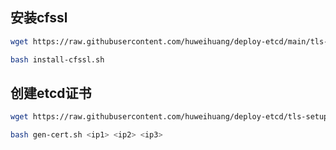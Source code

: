 ## 安装cfssl

```bash
wget https://raw.githubusercontent.com/huweihuang/deploy-etcd/main/tls-setup/cfssl/install-cfssl.sh

bash install-cfssl.sh
```

## 创建etcd证书

```bash
wget https://raw.githubusercontent.com/huweihuang/deploy-etcd/tls-setup/cfssl/gen-cert.sh.sh

bash gen-cert.sh <ip1> <ip2> <ip3>
```
